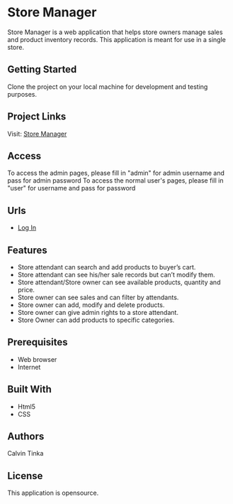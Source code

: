 # Store Manager

Store Manager is a web application that helps store owners manage sales and product inventory records. This application is meant for use in a single store.

## Getting Started

Clone the project on your local machine for development and testing purposes.

## Project Links

Visit: [Store Manager](https://github.com/calvinpete/StoreManager.git)

## Access

To access the admin pages, please fill in "admin" for admin username and pass for admin password
To access the normal user's pages, please fill in "user" for username and pass for password

## Urls

* [Log In](https://calvinpete.github.io/StoreManager/login.html)

## Features

* Store attendant can search and add products to buyer’s cart.
* Store attendant can see his/her sale records but can’t modify them.
* Store attendant/Store owner can see available products, quantity and price.
* Store owner can see sales and can filter by attendants.
* Store owner can add, modify and delete products.
* Store owner can give admin rights to a store attendant.
* Store Owner can add products to specific categories.

## Prerequisites

* Web browser
* Internet

## Built With

* Html5
* CSS

## Authors

Calvin Tinka

## License

This application is opensource.
